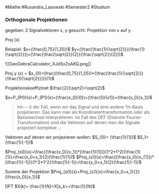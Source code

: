#Mathe #Ruxandra_Lasowski #Semester2 #Studium 

### Orthogonale Projektionen

gegeben: 2 Signalvektoren x, y
gesucht: Projektion von x auf y

Proj (x)



Beispiel:
$x=(\frac{0,75}{1,25})$
$y=(\frac{\frac{1}{\sqrt{2}}}{\frac{1}{\sqrt{2}}})=(\frac{\frac{\sqrt{2}}{2}}{\frac{\sqrt{2}}{2}})$ 

![[GeoGebraCalculator_XJdSxZsAKQ.png]]

Proj y (x) = $x_{II}=\frac{(\frac{0,75}{1,25})*(\frac{\frac{1}{\sqrt{2}}}{\frac{1}{\sqrt{2}}})}{1}$ 


Projektionskoeffizinet $\frac{2}{\sqrt2}=\sqrt{2}$ 



$x=P_{P0}(x)+P_{P1}(x)=(\frac{x_0}{0})+(\frac{0}{x1})=(\frac{x_0}{x_1})$ 

> Int--- it der Fall, wenn wir das Signal und eine andere ?m Basis projezieren. Das kann man als Koordinatentransformation oder als Basiswechsel interpretieren. 
> Im Fall des DFF (Diskrete Fourier-Transformation) sind die Vektoren auf denen man die Signale projeziert komplexe ...

Vektoren auf denen wir projezieren wollen:
$S_{0}= (\frac{1}{1})$ $S_1=(\frac{1}{-1})$ 

$Proj_{s0}(x)=\frac{(\frac{x_0}{x_1})*(\frac{1}{1})}{1^2*1^2}(\frac{1}{1})=\frac{x_0+x_1}{2}(\frac{1}{1})$ 
$Proj_{s1}(x)=\frac{(\frac{x_0}{x_{1}})*(\frac{1}{-1})}{1^2*1^2}(\frac{1}{-1})=\frac{x_0+x_1}{2}(\frac{1}{-1})$ 

Summe der Projektion $Proj_{s0}(x)+Proj_{s1}(x)=\frac{x_0+x_1}{2}(\frac{x_0}{x_1})$ 

DFT 
$X(k)= \frac{1}{N}<X|s_k>=\frac{1}{N}$
